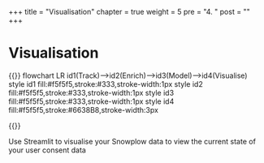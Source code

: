 +++
title = "Visualisation"
chapter = true
weight = 5
pre = "4. "
post = ""
+++

<!-- ### Chapter 3 -->

# Visualisation

{{<mermaid>}}
flowchart LR
    id1(Track)-->id2(Enrich)-->id3(Model)-->id4(Visualise)
    style id1 fill:#f5f5f5,stroke:#333,stroke-width:1px
    style id2 fill:#f5f5f5,stroke:#333,stroke-width:1px
    style id3 fill:#f5f5f5,stroke:#333,stroke-width:1px
    style id4 fill:#f5f5f5,stroke:#6638B8,stroke-width:3px

{{</mermaid >}}

Use Streamlit to visualise your Snowplow data to view the current state of your user consent data
